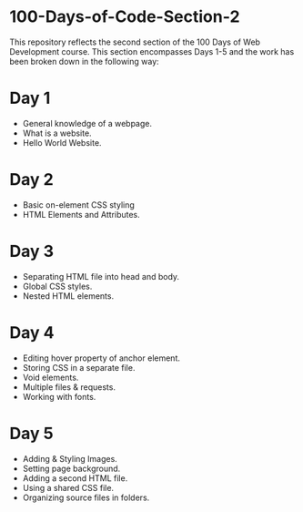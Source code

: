 # 100-Days-of-Code-Section-2

This repository reflects the second section of the 100 Days of Web Development course.
This section encompasses Days 1-5 and the work has been broken down in the following way:

# Day 1

- General knowledge of a webpage.
- What is a website.
- Hello World Website.

# Day 2

- Basic on-element CSS styling
- HTML Elements and Attributes.

# Day 3

- Separating HTML file into head and body.
- Global CSS styles.
- Nested HTML elements.

# Day 4

- Editing hover property of anchor element.
- Storing CSS in a separate file.
- Void elements.
- Multiple files & requests.
- Working with fonts.

# Day 5

- Adding & Styling Images.
- Setting page background.
- Adding a second HTML file.
- Using a shared CSS file.
- Organizing source files in folders.
